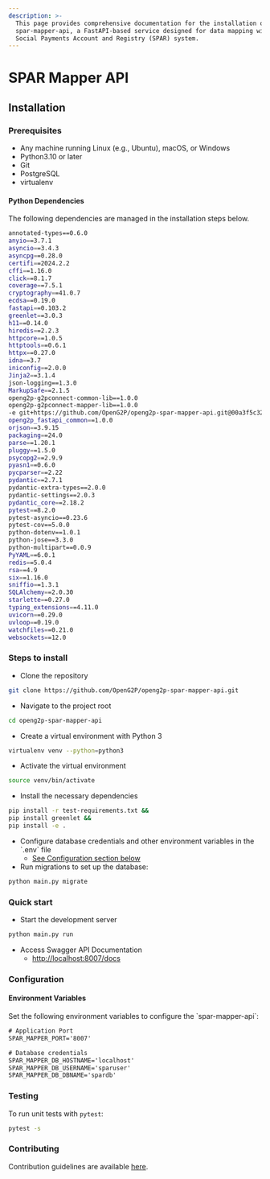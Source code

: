 ```yaml
---
description: >-
  This page provides comprehensive documentation for the installation of
  spar-mapper-api, a FastAPI-based service designed for data mapping within the
  Social Payments Account and Registry (SPAR) system.
---
```


# SPAR Mapper API

## Installation

### Prerequisites

* Any machine running Linux (e.g., Ubuntu), macOS, or Windows
* Python3.10 or later
* Git
* PostgreSQL
* virtualenv

#### Python Dependencies

The following dependencies are managed in the installation steps below.

```sh
annotated-types==0.6.0
anyio==3.7.1
asyncio==3.4.3
asyncpg==0.28.0
certifi==2024.2.2
cffi==1.16.0
click==8.1.7
coverage==7.5.1
cryptography==41.0.7
ecdsa==0.19.0
fastapi==0.103.2
greenlet==3.0.3
h11==0.14.0
hiredis==2.2.3
httpcore==1.0.5
httptools==0.6.1
httpx==0.27.0
idna==3.7
iniconfig==2.0.0
Jinja2==3.1.4
json-logging==1.3.0
MarkupSafe==2.1.5
openg2p-g2pconnect-common-lib==1.0.0
openg2p-g2pconnect-mapper-lib==1.0.0
-e git+https://github.com/OpenG2P/openg2p-spar-mapper-api.git@00a3f5c3281c9ad113fb939c9c653775f3394546#egg=openg2p_spar_mapper_api
openg2p_fastapi_common==1.0.0
orjson==3.9.15
packaging==24.0
parse==1.20.1
pluggy==1.5.0
psycopg2==2.9.9
pyasn1==0.6.0
pycparser==2.22
pydantic==2.7.1
pydantic-extra-types==2.0.0
pydantic-settings==2.0.3
pydantic_core==2.18.2
pytest==8.2.0
pytest-asyncio==0.23.6
pytest-cov==5.0.0
python-dotenv==1.0.1
python-jose==3.3.0
python-multipart==0.0.9
PyYAML==6.0.1
redis==5.0.4
rsa==4.9
six==1.16.0
sniffio==1.3.1
SQLAlchemy==2.0.30
starlette==0.27.0
typing_extensions==4.11.0
uvicorn==0.29.0
uvloop==0.19.0
watchfiles==0.21.0
websockets==12.0
```

### Steps to install

* Clone the repository

```sh
git clone https://github.com/OpenG2P/openg2p-spar-mapper-api.git
```

* Navigate to the project root

```sh
cd openg2p-spar-mapper-api
```

* Create a virtual environment with Python 3

```sh
virtualenv venv --python=python3
```

* Activate the virtual environment

```sh
source venv/bin/activate
```

* Install the necessary dependencies

```sh
pip install -r test-requirements.txt &&
pip install greenlet && 
pip install -e .
```

* Configure database credentials and other environment variables in the \`.env\` file
  * [See Configuration section below](spar-mapper-api.md#configuration)
* &#x20;Run migrations to set up the database:

```sh
python main.py migrate
```

### Quick start

* Start the development server

```sh
python main.py run
```

* Access Swagger API Documentation
  * [http://localhost:8007/docs](http://localhost:8007/docs)

### Configuration

#### Environment Variables

Set the following environment variables to configure the \`spar-mapper-api\`:

```xml
# Application Port
SPAR_MAPPER_PORT='8007' 

# Database credentials
SPAR_MAPPER_DB_HOSTNAME='localhost'
SPAR_MAPPER_DB_USERNAME='sparuser'
SPAR_MAPPER_DB_DBNAME='spardb'
```

### Testing

To run unit tests with `pytest`:

```sh
pytest -s
```

### Contributing

Contribution guidelines are available [here](https://github.com/OpenG2P/openg2p-spar-mapper-api/blob/develop/CONTRIBUTING.md).
